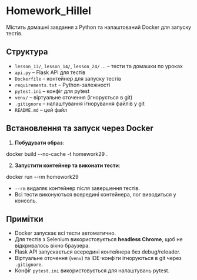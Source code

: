 # Homework_Hillel

Містить домашні завдання з Python та налаштований Docker для запуску тестів.

## Структура

- `lesson_13/`, `lesson_14/`, `lesson_24/` … – тести та домашки по уроках
- `api.py` – Flask API для тестів
- `Dockerfile` – контейнер для запуску тестів
- `requirements.txt` – Python-залежності
- `pytest.ini` – конфіг для pytest
- `venv/` – віртуальне оточення (ігнорується в git)
- `.gitignore` – налаштування ігнорування файлів у git
- `README.md` – цей файл

## Встановлення та запуск через Docker

1. **Побудувати образ**:

docker build --no-cache -t homework29 .

2. **Запустити контейнер та виконати тести**:

docker run --rm homework29

- `--rm` видаляє контейнер після завершення тестів.
- Всі тести виконуються всередині контейнера, лог виводиться у консоль.

## Примітки

- Docker запускає всі тести автоматично.  
- Для тестів з Selenium використовується **headless Chrome**, щоб не відкривалось вікно браузера.  
- Flask API запускається всередині контейнера без debug/reloader.
- Віртуальне оточення (`venv`) та IDE-конфіги ігноруються в git через `.gitignore`.  
- Конфіг `pytest.ini` використовується для налаштувань pytest.